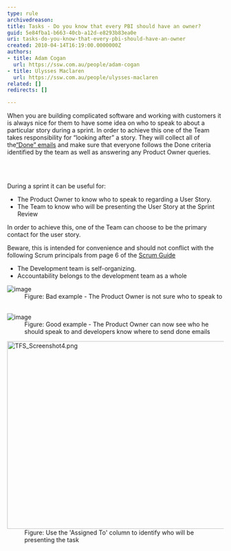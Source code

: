 ```yaml
---
type: rule
archivedreason: 
title: Tasks - Do you know that every PBI should have an owner?
guid: 5e84fba1-b663-40cb-a12d-e8293b83ea0e
uri: tasks-do-you-know-that-every-pbi-should-have-an-owner
created: 2010-04-14T16:19:00.0000000Z
authors:
- title: Adam Cogan
  url: https://ssw.com.au/people/adam-cogan
- title: Ulysses Maclaren
  url: https://ssw.com.au/people/ulysses-maclaren
related: []
redirects: []

---
```



<p>When you are building complicated software and working with customers it is always nice for them to have some idea on who to speak to about a particular story during a sprint. In order to achieve this one of the Team takes responsibility for “looking after” a story. They will collect all of the<a href="/_layouts/15/FIXUPREDIRECT.ASPX?WebId=3dfc0e07-e23a-4cbb-aac2-e778b71166a2&amp;TermSetId=07da3ddf-0924-4cd2-a6d4-a4809ae20160&amp;TermId=29d5ca5d-c191-475f-8db2-0086c44ca46c" target="_blank" shape="rect">“Done” emails</a>&#160;and make sure that everyone follows the Done criteria identified by the team as well as answering any Product Owner queries.<br>
</p>
<br><excerpt class='endintro'></excerpt><br>
<p>During a sprint it can be useful for&#58;</p><ul><li>The Product Owner to know who to speak to regarding a User Story.</li><li>The Team to know who will be presenting the User Story at the Sprint Review</li></ul><p>In order to achieve this, one of the Team can choose to be the primary contact for the user story.</p><p>Beware, this is intended for convenience and should not conflict with the following Scrum principals from page 6 of the&#160;<a href="/Pages/Scrumguide.aspx">Scrum Guide</a></p><ul><li>The Development team is self-organizing.</li><li>Accountability belongs to the development team as a whole&#160;​<br></li></ul><dl class="badImage"><dt> 
      <img alt="image" src="/PublishingImages/UserStoryOwner_Bad.png" />
   </dt><dd>Figure&#58; Bad example - The Product Owner is not sure who to speak to</dd></dl>
<dl class="goodImage">​
   <dt> 
      <img alt="image" src="/PublishingImages/UserStoryOwner_Good.png" />
   </dt><dd>Figure&#58; Good example - The Product Owner can now see who he should speak to and developers know where to send done emails</dd></dl><dl class="image"><dt> 
      <img alt="TFS_Screenshot4.png" src="/PublishingImages/TFS_Screenshot4.png" style="width&#58;750px;height&#58;437px;" /> 
   </dt><dd>Figure&#58; Use the 'Assigned To' column to identify who will be presenting the task​<br><br><br></dd></dl>


